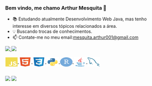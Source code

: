 ### Bem vindo, me chamo Arthur Mesquita 🤙

- 📚 Estudando atualmente Desenvolvimento Web Java, mas tenho interesse em diversos tópicos relacionados a área.
- 💡 Buscando trocas de conhecimentos.
- 📫 Contate-me no meu email:mesquita.arthur001@gmail.com



 <div>
  <a href="https://github.com/arthurmesquita2001">
  <img height="160em" src="https://github-readme-stats.vercel.app/api?username=arthurmesquita2001&show_icons=true&theme=dracula&include_all_commits=true&count_private=true&bg_color=30,e96443,904e95&title_color=fff&text_color=fff"/>
  <img height="160em" src="https://github-readme-stats.vercel.app/api/top-langs/?username=arthurmesquita2001&layout=compact&langs_count=7&theme=dracula&bg_color=30,e96443,904e95&title_color=fff&text_color=fff"/>
</div>
  <div style="display: inline_block"><br>
  <img align="center" alt="Arhut-Js" height="30" width="40" src="https://raw.githubusercontent.com/devicons/devicon/master/icons/javascript/javascript-plain.svg">
  <img align="center" alt="Arthur-HTML" height="30" width="40" src="https://raw.githubusercontent.com/devicons/devicon/master/icons/html5/html5-original.svg">
  <img align="center" alt="Arthur-CSS" height="30" width="40" src="https://raw.githubusercontent.com/devicons/devicon/master/icons/css3/css3-original.svg">
  <img align="center" alt="Arthur-Python" height="30" width="40" src="https://raw.githubusercontent.com/devicons/devicon/master/icons/python/python-original.svg">
  <img align="center" alt="Arthur-rstudio" height="30" width="40" src="https://raw.githubusercontent.com/devicons/devicon/master/icons/rstudio/rstudio-original.svg">
  <img align="center" alt="Arthur-java" height="30" width="40" src="https://raw.githubusercontent.com/devicons/devicon/master/icons/java/java-original.svg">
  <img align="center" alt="Arthur-sql" height="30" width="40" src="https://raw.githubusercontent.com/devicons/devicon/master/icons/mysql/mysql-original.svg">
</div>
</div>
  
  ##
  
  <a href = "mailto:mesquita.arthur001@gmail.com"><img src=	"https://img.shields.io/badge/Gmail-D14836?style=for-the-badge&logo=gmail&logoColor=white" target="_blank"></a>
  <a href="https://www.linkedin.com/in/arthur-mesquita001/" target="_blank"><img src="https://img.shields.io/badge/-LinkedIn-%230077B5?style=for-the-badge&logo=linkedin&logoColor=white" target="_blank"></a> 


